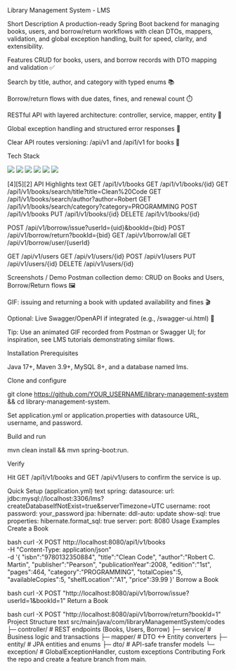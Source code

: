 Library Management System - LMS


Short Description
A production-ready Spring Boot backend for managing books, users, and borrow/return workflows with clean DTOs, mappers, validation, and global exception handling, built for speed, clarity, and extensibility.​

Features
CRUD for books, users, and borrow records with DTO mapping and validation ✅​

Search by title, author, and category with typed enums 📚​

Borrow/return flows with due dates, fines, and renewal count ⏱️​

RESTful API with layered architecture: controller, service, mapper, entity 🧭​

Global exception handling and structured error responses 🚨​

Clear API routes versioning: /api/v1 and /api1/v1 for books 🔀​

Tech Stack
<p> <img src="https://img.shields.io/badge/Java-17+-orange?style=for-the-badge&logo=oracle&logoColor=white" /> <img src="https://img.shields.io/badge/Spring%20Boot-3.x-6DB33F?style=for-the-badge&logo=springboot&logoColor=white" /> <img src="https://img.shields.io/badge/Spring%20Data%20JPA-Hibernate-59666C?style=for-the-badge&logo=hibernate&logoColor=white" /> <img src="https://img.shields.io/badge/MySQL-8+-4479A1?style=for-the-badge&logo=mysql&logoColor=white" /> <img src="https://img.shields.io/badge/Validation-Jakarta-2F5D62?style=for-the-badge&logo=opensourceinitiative&logoColor=white" /> <img src="https://img.shields.io/badge/Postman-API-orange?style=for-the-badge&logo=postman&logoColor=white" /> </p>[4][5][2]
API Highlights
text
GET    /api1/v1/books
GET    /api1/v1/books/{id}
GET    /api1/v1/books/search/title?title=Clean%20Code
GET    /api1/v1/books/search/author?author=Robert
GET    /api1/v1/books/search/category?category=PROGRAMMING
POST   /api1/v1/books
PUT    /api1/v1/books/{id}
DELETE /api1/v1/books/{id}

POST   /api/v1/borrow/issue?userId={uid}&bookId={bid}
POST   /api/v1/borrow/return?bookId={bid}
GET    /api/v1/borrow/all
GET    /api/v1/borrow/user/{userId}

GET    /api/v1/users
GET    /api/v1/users/{id}
POST   /api/v1/users
PUT    /api/v1/users/{id}
DELETE /api/v1/users/{id}

Screenshots / Demo
Postman collection demo: CRUD on Books and Users, Borrow/Return flows 🖼️​

GIF: issuing and returning a book with updated availability and fines 🎬​

Optional: Live Swagger/OpenAPI if integrated (e.g., /swagger-ui.html) 🔗​

Tip: Use an animated GIF recorded from Postman or Swagger UI; for inspiration, see LMS tutorials demonstrating similar flows.​

Installation
Prerequisites

Java 17+, Maven 3.9+, MySQL 8+, and a database named lms.​

Clone and configure

git clone https://github.com/YOUR_USERNAME/library-management-system && cd library-management-system.​

Set application.yml or application.properties with datasource URL, username, and password.​

Build and run

mvn clean install && mvn spring-boot:run.​

Verify

Hit GET /api1/v1/books and GET /api/v1/users to confirm the service is up.​

Quick Setup (application.yml)
text
spring:
  datasource:
    url: jdbc:mysql://localhost:3306/lms?createDatabaseIfNotExist=true&serverTimezone=UTC
    username: root
    password: your_password
  jpa:
    hibernate:
      ddl-auto: update
    show-sql: true
    properties:
      hibernate.format_sql: true
server:
  port: 8080
Usage Examples
Create a Book

bash
curl -X POST http://localhost:8080/api1/v1/books \
 -H "Content-Type: application/json" \
 -d '{
   "isbn":"9780132350884",
   "title":"Clean Code",
   "author":"Robert C. Martin",
   "publisher":"Pearson",
   "publicationYear":2008,
   "edition":"1st",
   "pages":464,
   "category":"PROGRAMMING",
   "totalCopies":5,
   "availableCopies":5,
   "shelfLocation":"A1",
   "price":39.99
 }'
Borrow a Book

bash
curl -X POST "http://localhost:8080/api/v1/borrow/issue?userId=1&bookId=1"
Return a Book

bash
curl -X POST "http://localhost:8080/api/v1/borrow/return?bookId=1"
Project Structure
text
src/main/java/com/libraryManagementSystem/codes
 ├─ controller/  # REST endpoints (Books, Users, Borrow) 
 ├─ service/     # Business logic and transactions
 ├─ mapper/      # DTO <-> Entity converters
 ├─ entity/      # JPA entities and enums
 ├─ dto/         # API-safe transfer models
 └─ exception/   # GlobalExceptionHandler, custom exceptions
Contributing
Fork the repo and create a feature branch from main.​
